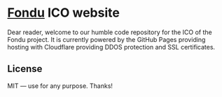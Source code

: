 # [Fondu](https://fondu.io) ICO website
Dear reader, welcome to our humble code repository for the ICO of the Fondu project. It is currently powered by the GitHub Pages providing hosting with Cloudflare providing DDOS protection and SSL certificates.

## License
MIT — use for any purpose. Thanks!
